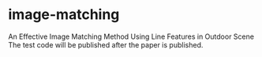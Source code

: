 # image-matching
An Effective Image Matching Method Using Line Features in Outdoor Scene
The test code will be published after the paper is published.
